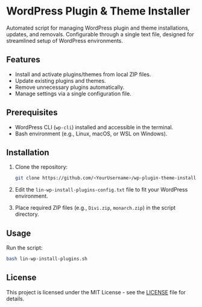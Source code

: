 # WordPress Plugin & Theme Installer

Automated script for managing WordPress plugin and theme installations, updates, and removals. Configurable through a single text file, designed for streamlined setup of WordPress environments.

## Features
- Install and activate plugins/themes from local ZIP files.
- Update existing plugins and themes.
- Remove unnecessary plugins automatically.
- Manage settings via a single configuration file.

## Prerequisites
- WordPress CLI (`wp-cli`) installed and accessible in the terminal.
- Bash environment (e.g., Linux, macOS, or WSL on Windows).

## Installation
1. Clone the repository:
   ```bash
   git clone https://github.com/<YourUsername>/wp-plugin-theme-installer.git
   ```

2. Edit the `lin-wp-install-plugins-config.txt` file to fit your WordPress environment.

3. Place required ZIP files (e.g., `Divi.zip`, `monarch.zip`) in the script directory.

## Usage
Run the script:
```bash
bash lin-wp-install-plugins.sh
```

## License
This project is licensed under the MIT License - see the [LICENSE](LICENSE) file for details.
